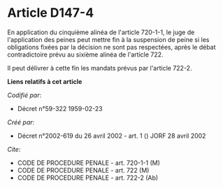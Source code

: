 # Article D147-4

En application du cinquième alinéa de l'article 720-1-1, le juge de l'application des peines peut mettre fin à la suspension
de peine si les obligations fixées par la décision ne sont pas respectées, après le débat contradictoire prévu au sixième
alinéa de l'article 722.

Il peut délivrer à cette fin les mandats prévus par l'article 722-2.

**Liens relatifs à cet article**

_Codifié par_:

  - Décret n°59-322 1959-02-23

_Créé par_:

  - Décret n°2002-619 du 26 avril 2002 - art. 1 () JORF 28 avril 2002

_Cite_:

  - CODE DE PROCEDURE PENALE - art. 720-1-1 (M)
  - CODE DE PROCEDURE PENALE - art. 722 (M)
  - CODE DE PROCEDURE PENALE - art. 722-2 (Ab)
